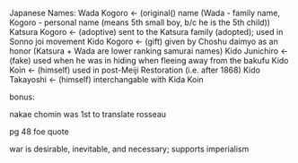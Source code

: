 Japanese Names:
Wada Kogoro <- (original() name (Wada - family name, Kogoro - personal name (means 5th small boy, b/c
he is the 5th child))
Katsura Kogoro <- (adoptive) sent to the Katsura family (adopted); used in Sonno joi movement
Kido Kogoro <- (gift) given by Choshu daimyo as an honor (Katsura + Wada are lower ranking samurai names)
Kido Junichiro <- (fake) used when he was in hiding when fleeing away from the bakufu
Kido Koin <- (himself) used in post-Meiji Restoration (i.e. after 1868)
Kido Takayoshi <- (himself) interchangable with Kida Koin

bonus:

nakae chomin was 1st to translate rosseau

pg 48 foe quote

war is desirable, inevitable, and necessary; supports imperialism
